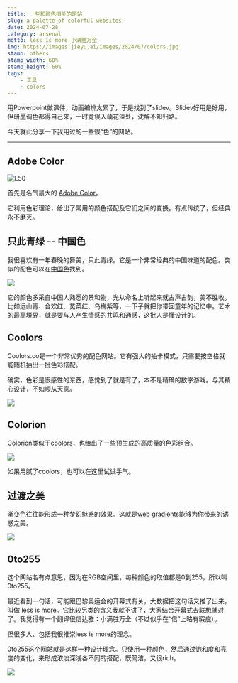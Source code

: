 ```yaml
---
title: 一些和颜色相关的网站
slug: a-palette-of-colorful-websites
date: 2024-07-28
category: arsenal
motto: less is more 小满胜万全
img: https://images.jieyu.ai/images/2024/07/colors.jpg
stamp: others
stamp_width: 60%
stamp_height: 60%
tags: 
    - 工具
    - colors
---
```


用Powerpoint做课件，动画编排太累了，于是找到了slidev。Slidev好用是好用，但研墨调色都得自己来，一时竟误入藕花深处，沈醉不知归路。

今天就此分享一下我用过的一些很“色”的网站。

---

## Adobe Color


![L50](https://images.jieyu.ai/images/2024/07/adobe-color.jpg)

首先是名气最大的 [Adobe Color](https://color.adobe.com/)。

它利用色彩理论，给出了常用的颜色搭配及它们之间的变换。有点传统了，但经典永不磨灭。


## 只此青绿 -- 中国色

我很喜欢有一年春晚的舞美，只此青绿。它是一个非常经典的中国味道的配色。类似的配色可以在[中国色](https://www.zhongguose.com/)找到。

![](https://images.jieyu.ai/images/2024/07/zhongguose.jpg)

它的颜色多采自中国人熟悉的景和物，光从命名上听起来就古声古韵，美不胜收。比如远山青、合欢红、苋菜红、乌梅紫等，一下子就把你带回童年的记忆中。艺术的最高境界，就是要与人产生情感的共鸣和通感，这批人是懂设计的。


## Coolors

Coolors.co是一个非常优秀的配色网站。它有强大的抽卡模式，只需要按空格就能随机抽出一批色彩搭配。

确实，色彩是很感性的东西，感觉到了就是有了，本不是精确的数字游戏。与其精心设计，不如顺从天意。


![](https://images.jieyu.ai/images/2024/07/coolors.co.jpg)

## Colorion

[Colorion](https://colorion.co/)类似于coolors，也给出了一些预生成的高质量的色彩组合。

![](https://images.jieyu.ai/images/2024/07/colorion.co.jpg)

如果用腻了coolors，也可以在这里试试手气。

## 过渡之美

渐变色往往能形成一种梦幻魅惑的效果。这就是[web gradients](https://webgradients.com/)能够为你带来的诱惑之美。

![](https://images.jieyu.ai/images/2024/07/web-gradients.jpg)

## 0to255

这个网站名有点意思，因为在RGB空间里，每种颜色的取值都是0到255，所以叫0to255。

最近看到一句话，可能跟巴黎奥运会的开幕式有关，大数据把这句话又推了出来，叫做 less is more。它比较另类的含义我就不讲了，大家结合开幕式去联想就对了。我觉得有一个翻译很信达雅：小满胜万全（不过似乎在“信”上略有瑕疵）。

但很多人、包括我很推崇less is more的理念。

0to255这个网站就是这样一种设计理念。只使用一种颜色，然后通过饱和度和亮度的变化，来形成浓淡深浅各不同的搭配，既简洁，又很rich。

![](https://images.jieyu.ai/images/2024/07/0to255.jpg)






